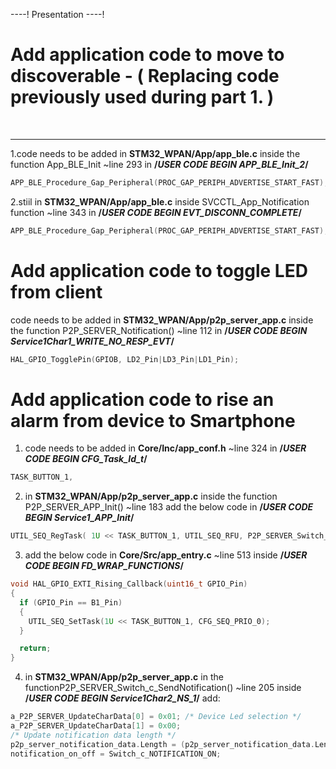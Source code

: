 ----!
Presentation
----!

# Add application code to move to discoverable - ( Replacing code previously used during part 1. )
<br>

----

1.code needs to be added in **STM32_WPAN/App/app_ble.c** inside the function App_BLE_Init ~line 293 in **/*USER CODE BEGIN APP_BLE_Init_2*/**

```c
APP_BLE_Procedure_Gap_Peripheral(PROC_GAP_PERIPH_ADVERTISE_START_FAST);
```
2.stiil in **STM32_WPAN/App/app_ble.c** inside SVCCTL_App_Notification function
~line 343 in **/*USER CODE BEGIN EVT_DISCONN_COMPLETE*/**

```c
APP_BLE_Procedure_Gap_Peripheral(PROC_GAP_PERIPH_ADVERTISE_START_FAST);
```

# Add application code to toggle LED from client

code needs to be added in **STM32_WPAN/App/p2p_server_app.c** inside the function P2P_SERVER_Notification() ~line 112 in **/*USER CODE BEGIN Service1Char1_WRITE_NO_RESP_EVT*/**

```c
HAL_GPIO_TogglePin(GPIOB, LD2_Pin|LD3_Pin|LD1_Pin);
```

# Add application code to rise an alarm from device to Smartphone

1. code needs to be added in **Core/Inc/app_conf.h** ~line 324  in **/*USER CODE BEGIN CFG_Task_Id_t*/**

```c
TASK_BUTTON_1,
```

2. in **STM32_WPAN/App/p2p_server_app.c** inside the function P2P_SERVER_APP_Init() ~line 183 add the below code in 
**/*USER CODE BEGIN Service1_APP_Init*/**

```c
UTIL_SEQ_RegTask( 1U << TASK_BUTTON_1, UTIL_SEQ_RFU, P2P_SERVER_Switch_c_SendNotification);
```

3. add the below code in **Core/Src/app_entry.c** ~line 513 inside **/*USER CODE BEGIN FD_WRAP_FUNCTIONS*/** 

```c
void HAL_GPIO_EXTI_Rising_Callback(uint16_t GPIO_Pin)
{
  if (GPIO_Pin == B1_Pin)
  {
    UTIL_SEQ_SetTask(1U << TASK_BUTTON_1, CFG_SEQ_PRIO_0);
  }

  return;
}
```
4.  in **STM32_WPAN/App/p2p_server_app.c** in the functionP2P_SERVER_Switch_c_SendNotification() ~line 205 inside **/*USER CODE BEGIN Service1Char2_NS_1*/** add:

```c
a_P2P_SERVER_UpdateCharData[0] = 0x01; /* Device Led selection */
a_P2P_SERVER_UpdateCharData[1] = 0x00;
/* Update notification data length */
p2p_server_notification_data.Length = (p2p_server_notification_data.Length) + 2;
notification_on_off = Switch_c_NOTIFICATION_ON;
```
